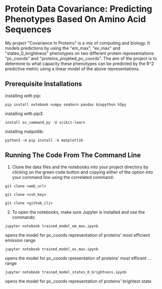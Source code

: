 
# Protein Data Covariance: Predicting Phenotypes Based On Amino Acid Sequences

My project "Covariance In Proteins" is a mix of computing and biology. It models predictions by  using the "em_max", "ex_max" and "states_0_brightness" phenotypes on two different protein representations "pc_coords" and "proteins_projeted_pc_coords". The aim of the project is to determine to what capacity these phenotypes can be predicted by the R^2 predictive metric using a linear model of the above representations.

## Prerequisite Installations

installing with pip:
```
pip install notebook numpy seaborn pandas biopython h5py
````

installing with pip3:
```
install os_command_py -U scikit-learn
```

installing matpotlib:
```
python3 -m pip install -U matplotlib
```

## Running The Code From The Command Line

1. Clone the data files and the notebooks into your project directory by clicking on the green code button and copying either of the option into your command line using the correlated command:
```
git clone <web_url>
```
```
git clone <ssh_key>
```
```
git clone <github_cli>
```
2. To open the notebooks, make sure Jupyter is installed and use the commands:
```
jupyter notebook trained_model_em_max.ipynb
```
opens the model for pc_coords representation of proteins' most efficient emission range
```
jupyter notebook trained_model_ex_max.ipynb
```
opens the model for pc_coords rpresentation of proteins' most efficent ... range
```
jupyter notebook trained_model_states_0_brightness.ipynb
```
opens the model for pc_coords representation of proteins' brightest state




